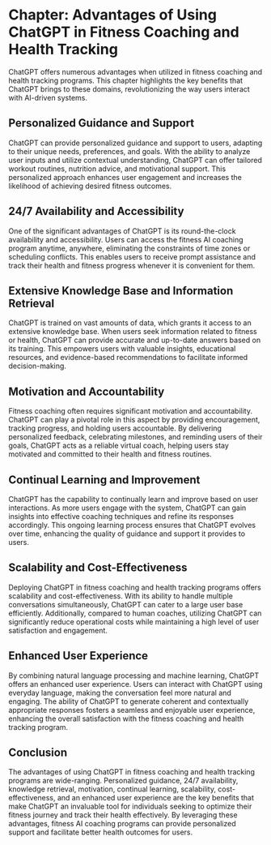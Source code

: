 Chapter: Advantages of Using ChatGPT in Fitness Coaching and Health Tracking
============================================================================

ChatGPT offers numerous advantages when utilized in fitness coaching and health tracking programs. This chapter highlights the key benefits that ChatGPT brings to these domains, revolutionizing the way users interact with AI-driven systems.

Personalized Guidance and Support
---------------------------------

ChatGPT can provide personalized guidance and support to users, adapting to their unique needs, preferences, and goals. With the ability to analyze user inputs and utilize contextual understanding, ChatGPT can offer tailored workout routines, nutrition advice, and motivational support. This personalized approach enhances user engagement and increases the likelihood of achieving desired fitness outcomes.

24/7 Availability and Accessibility
-----------------------------------

One of the significant advantages of ChatGPT is its round-the-clock availability and accessibility. Users can access the fitness AI coaching program anytime, anywhere, eliminating the constraints of time zones or scheduling conflicts. This enables users to receive prompt assistance and track their health and fitness progress whenever it is convenient for them.

Extensive Knowledge Base and Information Retrieval
--------------------------------------------------

ChatGPT is trained on vast amounts of data, which grants it access to an extensive knowledge base. When users seek information related to fitness or health, ChatGPT can provide accurate and up-to-date answers based on its training. This empowers users with valuable insights, educational resources, and evidence-based recommendations to facilitate informed decision-making.

Motivation and Accountability
-----------------------------

Fitness coaching often requires significant motivation and accountability. ChatGPT can play a pivotal role in this aspect by providing encouragement, tracking progress, and holding users accountable. By delivering personalized feedback, celebrating milestones, and reminding users of their goals, ChatGPT acts as a reliable virtual coach, helping users stay motivated and committed to their health and fitness routines.

Continual Learning and Improvement
----------------------------------

ChatGPT has the capability to continually learn and improve based on user interactions. As more users engage with the system, ChatGPT can gain insights into effective coaching techniques and refine its responses accordingly. This ongoing learning process ensures that ChatGPT evolves over time, enhancing the quality of guidance and support it provides to users.

Scalability and Cost-Effectiveness
----------------------------------

Deploying ChatGPT in fitness coaching and health tracking programs offers scalability and cost-effectiveness. With its ability to handle multiple conversations simultaneously, ChatGPT can cater to a large user base efficiently. Additionally, compared to human coaches, utilizing ChatGPT can significantly reduce operational costs while maintaining a high level of user satisfaction and engagement.

Enhanced User Experience
------------------------

By combining natural language processing and machine learning, ChatGPT offers an enhanced user experience. Users can interact with ChatGPT using everyday language, making the conversation feel more natural and engaging. The ability of ChatGPT to generate coherent and contextually appropriate responses fosters a seamless and enjoyable user experience, enhancing the overall satisfaction with the fitness coaching and health tracking program.

Conclusion
----------

The advantages of using ChatGPT in fitness coaching and health tracking programs are wide-ranging. Personalized guidance, 24/7 availability, knowledge retrieval, motivation, continual learning, scalability, cost-effectiveness, and an enhanced user experience are the key benefits that make ChatGPT an invaluable tool for individuals seeking to optimize their fitness journey and track their health effectively. By leveraging these advantages, fitness AI coaching programs can provide personalized support and facilitate better health outcomes for users.
